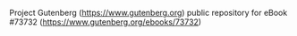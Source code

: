Project Gutenberg (https://www.gutenberg.org) public repository for
eBook #73732 (https://www.gutenberg.org/ebooks/73732)
